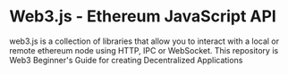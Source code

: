 # Web3.js - Ethereum JavaScript API
web3.js is a collection of libraries that allow you to interact with a local or remote ethereum node using HTTP, IPC or WebSocket.
This repository is Web3 Beginner's Guide for creating Decentralized Applications
